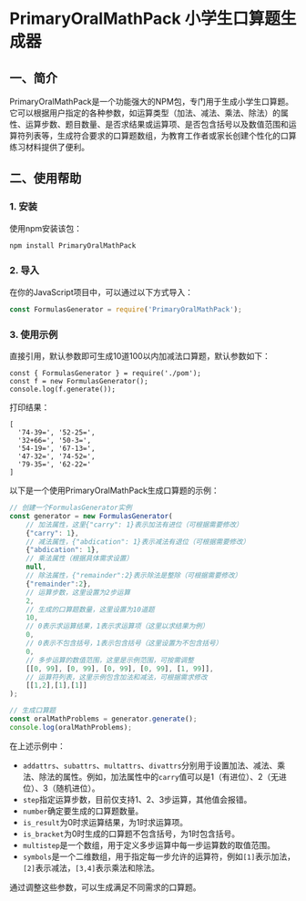 # PrimaryOralMathPack 小学生口算题生成器

## 一、简介
PrimaryOralMathPack是一个功能强大的NPM包，专门用于生成小学生口算题。它可以根据用户指定的各种参数，如运算类型（加法、减法、乘法、除法）的属性、运算步数、题目数量、是否求结果或运算项、是否包含括号以及数值范围和运算符列表等，生成符合要求的口算题数组，为教育工作者或家长创建个性化的口算练习材料提供了便利。

## 二、使用帮助

### 1. 安装
使用npm安装该包：
```bash
npm install PrimaryOralMathPack
```

### 2. 导入
在你的JavaScript项目中，可以通过以下方式导入：
```javascript
const FormulasGenerator = require('PrimaryOralMathPack');
```

### 3. 使用示例

直接引用，默认参数即可生成10道100以内加减法口算题，默认参数如下：

```
const { FormulasGenerator } = require('./pom');
const f = new FormulasGenerator();
console.log(f.generate());
```
打印结果：
```
[
  '74-39=', '52-25=',
  '32+66=', '50-3=', 
  '54-19=', '67-13=',
  '47-32=', '74-52=',
  '79-35=', '62-22=' 
]
```

以下是一个使用PrimaryOralMathPack生成口算题的示例：
```javascript
// 创建一个FormulasGenerator实例
const generator = new FormulasGenerator(
    // 加法属性，这里{"carry": 1}表示加法有进位（可根据需要修改）
    {"carry": 1}, 
    // 减法属性，{"abdication": 1}表示减法有退位（可根据需要修改）
    {"abdication": 1}, 
    // 乘法属性（根据具体需求设置）
    null, 
    // 除法属性，{"remainder":2}表示除法是整除（可根据需要修改）
    {"remainder":2}, 
    // 运算步数，这里设置为2步运算
    2, 
    // 生成的口算题数量，这里设置为10道题
    10, 
    // 0表示求运算结果，1表示求运算项（这里以求结果为例）
    0, 
    // 0表示不包含括号，1表示包含括号（这里设置为不包含括号）
    0, 
    // 多步运算的数值范围，这里是示例范围，可按需调整
    [[0, 99], [0, 99], [0, 99], [0, 99], [1, 99]], 
    // 运算符列表，这里示例包含加法和减法，可根据需求修改
    [[1,2],[1],[1]]
);

// 生成口算题
const oralMathProblems = generator.generate();
console.log(oralMathProblems); 
```

在上述示例中：
- `addattrs`、`subattrs`、`multattrs`、`divattrs`分别用于设置加法、减法、乘法、除法的属性。例如，加法属性中的`carry`值可以是1（有进位）、2（无进位）、3（随机进位）。
- `step`指定运算步数，目前仅支持1、2、3步运算，其他值会报错。
- `number`确定要生成的口算题数量。
- `is_result`为0时求运算结果，为1时求运算项。
- `is_bracket`为0时生成的口算题不包含括号，为1时包含括号。
- `multistep`是一个数组，用于定义多步运算中每一步运算数的取值范围。
- `symbols`是一个二维数组，用于指定每一步允许的运算符，例如`[1]`表示加法，`[2]`表示减法，`[3,4]`表示乘法和除法。

通过调整这些参数，可以生成满足不同需求的口算题。
